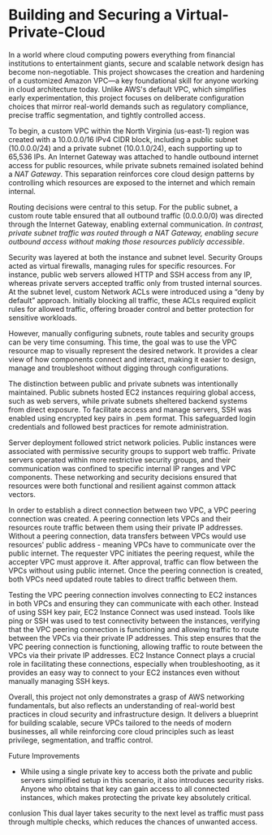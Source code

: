 # Building and Securing a Virtual-Private-Cloud
In a world where cloud computing powers everything from financial institutions to entertainment giants, secure and scalable network design has become non-negotiable. This project showcases the creation and hardening of a customized Amazon VPC—a key foundational skill for anyone working in cloud architecture today. Unlike AWS's default VPC, which simplifies early experimentation, this project focuses on deliberate configuration choices that mirror real-world demands such as regulatory compliance, precise traffic segmentation, and tightly controlled access.

To begin, a custom VPC within the North Virginia (us-east-1) region was created with a 10.0.0.0/16 IPv4 CIDR block, including a public subnet (10.0.0.0/24) and a private subnet (10.0.1.0/24), each supporting up to 65,536 IPs. An Internet Gateway was attached to handle outbound internet access for public resources, while private subnets remained isolated behind a _NAT Gateway_. This separation reinforces core cloud design patterns by controlling which resources are exposed to the internet and which remain internal.

Routing decisions were central to this setup. For the public subnet, a custom route table ensured that all outbound traffic (0.0.0.0/0) was directed through the Internet Gateway, enabling external communication. _In contrast, private subnet traffic was routed through a NAT Gateway, enabling secure outbound access without making those resources publicly accessible_.

Security was layered at both the instance and subnet level. Security Groups acted as virtual firewalls, managing rules for specific resources. For instance, public web servers allowed HTTP and SSH access from any IP, whereas private servers accepted traffic only from trusted internal sources. At the subnet level, custom Network ACLs were introduced using a “deny by default” approach. Initially blocking all traffic, these ACLs required explicit rules for allowed traffic, offering broader control and better protection for sensitive workloads.

However, manually configuring subnets, route tables and security groups can be very time consuming. This time, the goal was to use the VPC resource map to visually represent the desired network. It provides a clear view of how components connect and interact, making it easier to design, manage and troubleshoot without digging through configurations.

The distinction between public and private subnets was intentionally maintained. Public subnets hosted EC2 instances requiring global access, such as web servers, while private subnets sheltered backend systems from direct exposure. To facilitate access and manage servers, SSH was enabled using encrypted key pairs in .pem format. This safeguarded login credentials and followed best practices for remote administration. 

Server deployment followed strict network policies. Public instances were associated with permissive security groups to support web traffic. Private servers operated within more restrictive security groups, and their communication was confined to specific internal IP ranges and VPC components. These networking and security decisions ensured that resources were both functional and resilient against common attack vectors.

In order to establish a direct connection between two VPC, a VPC peering connection was created. A peering connection lets VPCs and their resources route traffic between them using their private IP addresses. Without a peering connection, data transfers between VPCs would use resources' public address - meaning VPCs have to communicate over the public internet. The requester VPC initiates the peering request, while the accepter VPC must approve it. After approval, traffic can flow between the VPCs without using public internet. Once the peering connection is created, both VPCs need updated route tables to direct traffic between them. 

Testing the VPC peering connection involves connecting to EC2 instances in both VPCs and ensuring they can communicate with each other. Instead of using SSH key pair, EC2 Instance Connect was used instead. Tools like ping or SSH was used to test connectivity between the instances, verifying that the VPC peering connection is functioning and allowing traffic to route between the VPCs via their private IP addresses. This step ensures that the VPC peering connection is functioning, allowing traffic to route between the VPCs via their private IP addresses. EC2 Instance Connect plays a crucial role in facilitating these connections, especially when troubleshooting, as it provides an easy way to connect to your EC2 instances even without manually managing SSH keys. 



Overall, this project not only demonstrates a grasp of AWS networking fundamentals, but also reflects an understanding of real-world best practices in cloud security and infrastructure design. It delivers a blueprint for building scalable, secure VPCs tailored to the needs of modern businesses, all while reinforcing core cloud principles such as least privilege, segmentation, and traffic control.

Future Improvements
- While using a single private key to access both the private and public servers simplified setup in this scenario, it also introduces security risks. Anyone who obtains that key can gain access to all connected instances, which makes protecting the private key absolutely critical.

conlusion
This dual layer takes security to the next level as traffic must pass through multiple checks, which reduces the chances of unwanted access. 
